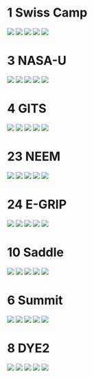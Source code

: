 
# 1 Swiss Camp
![](SWC_1.png)
![](SWC_2.png)
![](SWC_3.png)
![](SWC_4.png)
![](SWC_5.png)
# 3 NASA-U
![](NAU_1.png)
![](NAU_2.png)
![](NAU_3.png)
![](NAU_4.png)
![](NAU_5.png)
# 4 GITS
![](CEN2_1.png)
![](CEN2_2.png)
![](CEN2_3.png)
![](CEN2_4.png)
![](CEN2_5.png)
# 23 NEEM
![](NEM_1.png)
![](NEM_2.png)
![](NEM_3.png)
![](NEM_4.png)
![](NEM_5.png)
# 24 E-GRIP
![](EGP_1.png)
![](EGP_2.png)
![](EGP_3.png)
![](EGP_4.png)
![](EGP_5.png)
# 10 Saddle
![](SDL_1.png)
![](SDL_2.png)
![](SDL_3.png)
![](SDL_4.png)
![](SDL_5.png)
# 6 Summit
![](NOAA_1.png)
![](NOAA_2.png)
![](NOAA_3.png)
![](NOAA_4.png)
![](NOAA_5.png)
# 8 DYE2
![](DY2_1.png)
![](DY2_2.png)
![](DY2_3.png)
![](DY2_4.png)
![](DY2_5.png)